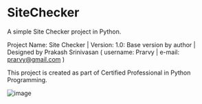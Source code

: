 # SiteChecker
A simple Site Checker project in Python.

Project Name: Site Checker | Version: 1.0: Base version by author | Designed by Prakash Srinivasan ( username: Prarvy | e-mail: prarvy@gmail.com )

This project is created as part of Certified Professional in Python Programming.

![image](https://github.com/Prarvy/SiteChecker/assets/134375021/5aa498dc-b288-4099-8cab-8393e3383bd7)

